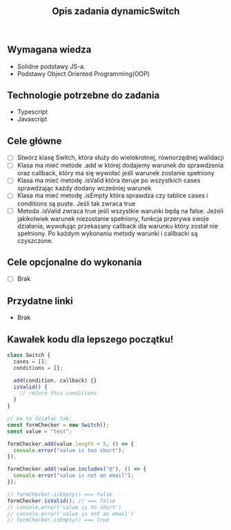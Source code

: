 <h2 align="center">Opis zadania dynamicSwitch </h2>

<br>

## Wymagana wiedza

- Solidne podstawy JS-a.
- Podstawy Object Oriented Programming(OOP)

## Technologie potrzebne do zadania

- Typescript
- Javascript

## Cele główne

- [ ] Stwórz klasę Switch, która służy do wielokrotnej, równorzędnej walidacji
- [ ] Klasa ma mieć metode .add w której dodajemy warunek do sprawdzenia oraz callback, który ma się wywołać jeśli warunek zostanie spełniony
- [ ] Klasa ma mieć metodę .isValid która iteruje po wszystkich cases sprawdzając każdy dodany wcześniej warunek
- [ ] Klasa ma mieć metodę .isEmpty która sprawdza czy tablice cases i conditions są puste. Jeśli tak zwraca true
- [ ] Metoda .isValid zwraca true jeśli wszystkie warunki będą na false. Jeżeli jakikolwiek warunek niezostanie spełniony, funkcja przerywa swoje działania, wywołując przekazany callback dla warunku który został nie spełniony. Po każdym wykonaniu metody warunki i callbacki są czyszczone.

## Cele opcjonalne do wykonania

- [ ] Brak

## Przydatne linki

- Brak

## Kawałek kodu dla lepszego początku!

```javascript
class Switch {
  cases = [];
  conditions = [];

  add(condition, callback) {}
  isValid() {
    // return this.conditions
  }
}

// ma to działać tak:
const formChecker = new Switch();
const value = "test";

formChecker.add(value.length < 5, () => {
  console.error("value is too short");
});

formChecker.add(!value.includes("@"), () => {
  console.error("value is not an email");
});

// formChecker.isEmpty() === false
formChecker.isValid(); // === false
// console.error('value is to short')
// console.error('value is not an email')
// formChecker.isEmpty() === true
```
